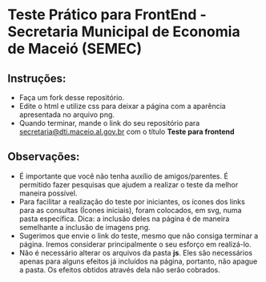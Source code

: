 # Teste Prático para FrontEnd - Secretaria Municipal de Economia de Maceió (SEMEC)

## Instruções:

- Faça um fork desse repositório.
- Edite o html e utilize css para deixar a página com a aparência apresentada no arquivo png.
- Quando terminar, mande o link do seu repositório para secretaria@dti.maceio.al.gov.br com o título **Teste para frontend**

## Observações:

- É importante que você não tenha auxílio de amigos/parentes. É permitido fazer pesquisas que ajudem a realizar o teste da melhor maneira possível. 
- Para facilitar a realização do teste por iniciantes, os ícones dos links para as consultas (Ícones iniciais), foram colocados, em svg, numa pasta específica. Dica: a inclusão deles na página é de maneira semelhante a inclusão de imagens png.
- Sugerimos que envie o link do teste, mesmo que não consiga terminar a página. Iremos considerar principalmente o seu esforço em realizá-lo.
- Não é necessário alterar os arquivos da pasta **js**. Eles são necessários apenas para alguns efeitos já incluídos na página, portanto, não apague a pasta. Os efeitos obtidos através dela não serão cobrados.